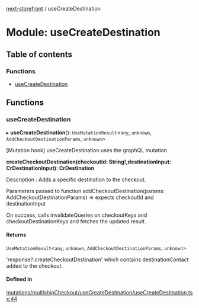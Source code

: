 [next-storefront](../README.md) / useCreateDestination

# Module: useCreateDestination

## Table of contents

### Functions

- [useCreateDestination](useCreateDestination.md#usecreatedestination)

## Functions

### useCreateDestination

▸ **useCreateDestination**(): `UseMutationResult`<`any`, `unknown`, `AddCheckoutDestinationParams`, `unknown`\>

[Mutation hook] useCreateDestination uses the graphQL mutation

<b>createCheckoutDestination(checkoutId: String!,destinationInput: CrDestinationInput): CrDestination</b>

Description : Adds a specific destination to the checkout.

Parameters passed to function addCheckoutDestination(params: AddCheckoutDestinationParams) => expects checkoutId and destinationInput

On success, calls invalidateQueries on checkoutKeys and checkoutDestinationKeys and fetches the updated result.

#### Returns

`UseMutationResult`<`any`, `unknown`, `AddCheckoutDestinationParams`, `unknown`\>

'response?.createCheckoutDestination' which contains destinationContact added to the checkout.

#### Defined in

[mutations/multishipCheckout/useCreateDestination/useCreateDestination.tsx:44](https://github.com/KiboSoftware/nextjs-storefront/blob/474c22ea/hooks/mutations/multishipCheckout/useCreateDestination/useCreateDestination.tsx#L44)
